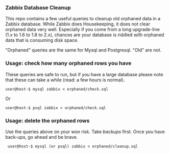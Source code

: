 ### Zabbix Database Cleanup

This repo contains a few useful queries to cleanup old orphaned data in a Zabbix database. While Zabbix does Housekeeping, it does not clear orphaned data very well. Especially if you come from a long upgrade-line (1.x to 1.6 to 1.8 to 2.x), chances are your database is riddled with orphaned data that is consuming disk space.

"Orphaned" queries are the same for Mysql and Postgresql. "Old" are not.


### Usage: check how many orphaned rows you have

These queries are safe to run, but if you have a large database please note that these can take a while (read: a few hours is normal).

    user@host-$ mysql zabbix < orphaned/check.sql
Or

    user@host-$ psql zabbix < orphaned/check.sql

### Usage: delete the orphaned rows

Use the queries above on your won risk. Take *backups* first. Once you have back-ups, go ahead and be brave.

     user@host-$ mysql (or psql) zabbix < orphaned/cleanup.sql
